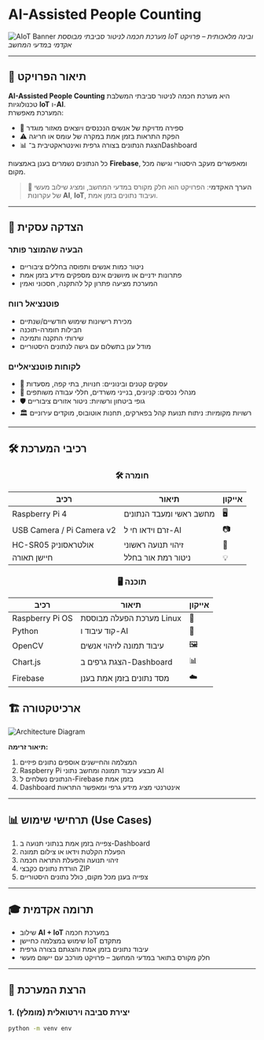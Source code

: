 # AI-Assisted People Counting

![AIoT Banner](https://user-images.githubusercontent.com/placeholder/banner.png)
*מערכת חכמה לניטור סביבתי מבוססת IoT ובינה מלאכותית – פרויקט אקדמי במדעי המחשב*

---

## 📖 תיאור הפרויקט
**AI-Assisted People Counting** היא מערכת חכמה לניטור סביבתי המשלבת טכנולוגיות **IoT** ו-**AI**.  
המערכת מאפשרת:
- 👥 ספירה מדויקת של אנשים הנכנסים ויוצאים מאזור מוגדר  
- ⚠️ הפקת התראות בזמן אמת במקרה של עומס או חריגה  
- 📊 הצגת הנתונים בצורה גרפית ואינטראקטיבית ב־Dashboard  

כל הנתונים נשמרים בענן באמצעות **Firebase**, ומאפשרים מעקב היסטורי וגישה מכל מקום.

> 🔹 **הערך האקדמי**: הפרויקט הוא חלק מקורס במדעי המחשב, ומציג שילוב מעשי של עקרונות **AI**, **IoT**, ועיבוד נתונים בזמן אמת.

---

## 🎯 הצדקה עסקית

### הבעיה שהמוצר פותר
- ניטור כמות אנשים ותפוסה בחללים ציבוריים  
- פתרונות ידניים או מיושנים אינם מספקים מידע בזמן אמת  
- המערכת מציעה פתרון קל להתקנה, חסכוני ואמין

### פוטנציאל רווח
- מכירת רישיונות שימוש חודשיים/שנתיים  
- חבילות חומרה-תוכנה  
- שירותי התקנה ותמיכה  
- מודל ענן בתשלום עם גישה לנתונים היסטוריים

### לקוחות פוטנציאליים
- 🏪 עסקים קטנים ובינוניים: חנויות, בתי קפה, מסעדות  
- 🏢 מנהלי נכסים: קניונים, בנייני משרדים, חללי עבודה משותפים  
- 🛡️ גופי ביטחון ורשויות: ניטור אזורים ציבוריים  
- 🏛️ רשויות מקומיות: ניתוח תנועת קהל בפארקים, תחנות אוטובוס, מוקדים עירוניים

---

## 🛠️ רכיבי המערכת
<div align="center">

### 🛠️ חומרה

| רכיב | תיאור | אייקון |
|-------|-------|-------|
| Raspberry Pi 4 | מחשב ראשי ומעבד הנתונים | 🖥️ |
| USB Camera / Pi Camera v2 | זרם וידאו חי ל-AI | 📷 |
| HC-SR05 אולטראסוניק | זיהוי תנועה ראשוני | 📡 |
| חיישן תאורה | ניטור רמת אור בחלל | 💡 |

### 🖥️ תוכנה

| רכיב | תיאור | אייקון |
|-------|-------|-------|
| Raspberry Pi OS | מערכת הפעלה מבוססת Linux | 🐧 |
| Python | קוד עיבוד ו-AI | 🐍 |
| OpenCV | עיבוד תמונה לזיהוי אנשים | 🖼️ |
| Chart.js | הצגת גרפים ב-Dashboard | 📊 |
| Firebase | מסד נתונים בזמן אמת בענן | ☁️ |

</div>


## 🏗️ ארכיטקטורה

![Architecture Diagram](https://user-images.githubusercontent.com/placeholder/architecture.png)

**תיאור זרימה:**
1. המצלמה והחיישנים אוספים נתונים פיזיים  
2. Raspberry Pi מבצע עיבוד תמונה ומחשב נתוני AI  
3. הנתונים נשלחים ל-Firebase בזמן אמת  
4. Dashboard אינטרנטי מציג מידע גרפי ומאפשר התראות  

---

## 📊 תרחישי שימוש (Use Cases)
1. צפייה בזמן אמת בנתוני תנועה ב-Dashboard  
2. הפעלת הקלטת וידאו או צילום תמונה  
3. זיהוי תנועה והפעלת התראה חכמה  
4. הורדת נתונים כקבצי ZIP  
5. צפייה בענן מכל מקום, כולל נתונים היסטוריים

---

## 🎓 תרומה אקדמית
- שילוב **AI + IoT** במערכת חכמה  
- שימוש במצלמה כחיישן IoT מתקדם  
- עיבוד נתונים בזמן אמת והצגתם בצורה גרפית  
- חלק מקורס בתואר במדעי המחשב – פרויקט מורכב עם יישום מעשי

---
## 🚀 הרצת המערכת

### 1. יצירת סביבה וירטואלית (מומלץ)
```bash
python -m venv env
